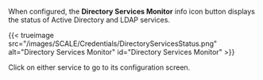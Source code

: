 &NewLine;

When configured, the **Directory Services Monitor** <span class="material-icons">info</span> icon button displays the status of Active Directory and LDAP services.

{{< trueimage src="/images/SCALE/Credentials/DirectoryServicesStatus.png" alt="Directory Services Monitor" id="Directory Services Monitor" >}}

Click on either service to go to its configuration screen.
